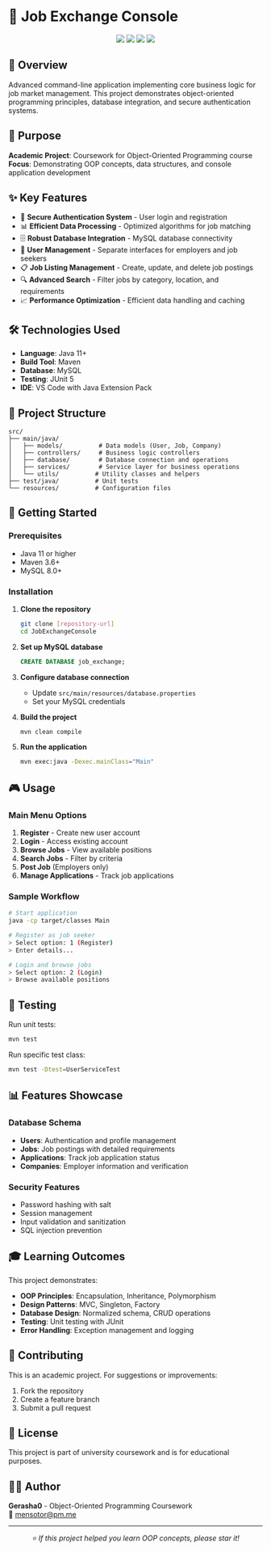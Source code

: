 # 💼 Job Exchange Console

<div align="center">
  <img src="https://img.shields.io/badge/Java-ED8B00?style=for-the-badge&logo=openjdk&logoColor=white"/>
  <img src="https://img.shields.io/badge/Maven-C71A36?style=for-the-badge&logo=apachemaven&logoColor=white"/>
  <img src="https://img.shields.io/badge/MySQL-4479A1?style=for-the-badge&logo=mysql&logoColor=white"/>
  <img src="https://img.shields.io/badge/JUnit-25A162?style=for-the-badge&logo=junit5&logoColor=white"/>
</div>

## 📖 Overview

Advanced command-line application implementing core business logic for job market management. This project demonstrates object-oriented programming principles, database integration, and secure authentication systems.

## 🎯 Purpose

**Academic Project**: Coursework for Object-Oriented Programming course  
**Focus**: Demonstrating OOP concepts, data structures, and console application development

## ✨ Key Features

- 🔐 **Secure Authentication System** - User login and registration
- 📊 **Efficient Data Processing** - Optimized algorithms for job matching
- 🗄️ **Robust Database Integration** - MySQL database connectivity
- 👥 **User Management** - Separate interfaces for employers and job seekers
- 📋 **Job Listing Management** - Create, update, and delete job postings
- 🔍 **Advanced Search** - Filter jobs by category, location, and requirements
- 📈 **Performance Optimization** - Efficient data handling and caching

## 🛠️ Technologies Used

- **Language**: Java 11+
- **Build Tool**: Maven
- **Database**: MySQL
- **Testing**: JUnit 5
- **IDE**: VS Code with Java Extension Pack

## 📁 Project Structure

```
src/
├── main/java/
│   ├── models/          # Data models (User, Job, Company)
│   ├── controllers/     # Business logic controllers
│   ├── database/        # Database connection and operations
│   ├── services/        # Service layer for business operations
│   └── utils/          # Utility classes and helpers
├── test/java/          # Unit tests
└── resources/          # Configuration files
```

## 🚀 Getting Started

### Prerequisites
- Java 11 or higher
- Maven 3.6+
- MySQL 8.0+

### Installation

1. **Clone the repository**
   ```bash
   git clone [repository-url]
   cd JobExchangeConsole
   ```

2. **Set up MySQL database**
   ```sql
   CREATE DATABASE job_exchange;
   ```

3. **Configure database connection**
   - Update `src/main/resources/database.properties`
   - Set your MySQL credentials

4. **Build the project**
   ```bash
   mvn clean compile
   ```

5. **Run the application**
   ```bash
   mvn exec:java -Dexec.mainClass="Main"
   ```

## 🎮 Usage

### Main Menu Options
1. **Register** - Create new user account
2. **Login** - Access existing account
3. **Browse Jobs** - View available positions
4. **Search Jobs** - Filter by criteria
5. **Post Job** (Employers only)
6. **Manage Applications** - Track job applications

### Sample Workflow
```bash
# Start application
java -cp target/classes Main

# Register as job seeker
> Select option: 1 (Register)
> Enter details...

# Login and browse jobs
> Select option: 2 (Login)
> Browse available positions
```

## 🧪 Testing

Run unit tests:
```bash
mvn test
```

Run specific test class:
```bash
mvn test -Dtest=UserServiceTest
```

## 📊 Features Showcase

### Database Schema
- **Users**: Authentication and profile management
- **Jobs**: Job postings with detailed requirements
- **Applications**: Track job application status
- **Companies**: Employer information and verification

### Security Features
- Password hashing with salt
- Session management
- Input validation and sanitization
- SQL injection prevention

## 🎓 Learning Outcomes

This project demonstrates:
- **OOP Principles**: Encapsulation, Inheritance, Polymorphism
- **Design Patterns**: MVC, Singleton, Factory
- **Database Design**: Normalized schema, CRUD operations
- **Testing**: Unit testing with JUnit
- **Error Handling**: Exception management and logging

## 🤝 Contributing

This is an academic project. For suggestions or improvements:
1. Fork the repository
2. Create a feature branch
3. Submit a pull request

## 📄 License

This project is part of university coursework and is for educational purposes.

## 👨‍💻 Author

**Gerasha0** - Object-Oriented Programming Coursework  
📧 [mensotor@pm.me](mailto:mensotor@pm.me)

---

<div align="center">
  <i>⭐ If this project helped you learn OOP concepts, please star it!</i>
</div>
